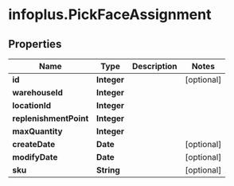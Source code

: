 # infoplus.PickFaceAssignment

## Properties
Name | Type | Description | Notes
------------ | ------------- | ------------- | -------------
**id** | **Integer** |  | [optional] 
**warehouseId** | **Integer** |  | 
**locationId** | **Integer** |  | 
**replenishmentPoint** | **Integer** |  | 
**maxQuantity** | **Integer** |  | 
**createDate** | **Date** |  | [optional] 
**modifyDate** | **Date** |  | [optional] 
**sku** | **String** |  | [optional] 


